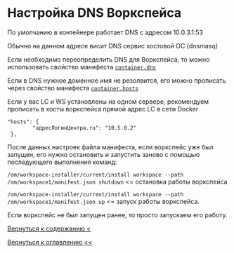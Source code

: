 # Настройка DNS Воркспейса

По умолчанию в контейнере работает DNS с адресом 10.0.3.1:53

Обычно на данном адресе висит DNS сервис хостовой ОС (dnsmasq)

Если необходимо переопределить DNS для Воркспейса, то можно использовать свойство манифеста [`container.dns`](workspaceManifestInfo.md#DNS)

Если в DNS нужное доменное имя не резолвится, его можно прописать через свойство манифеста [`container.hosts`](workspaceManifestInfo.md#Hosts)

Если у вас LC и WS установлены на одном сервере, рекомендуем прописать в хосты воркспейса прямой адрес LC в сети Docker

```
"hosts": {
        "адресЛогинЦентра.ru": "10.5.0.2"
 },
```

После данных настроек файла манифеста, если воркспейс уже был запущен, его нужно остановить и запустить заново с помощью 
последующего выполнения команд:

```/om/workspace-installer/current/install workspace --path /om/workspace1/manifest.json shutdown```  <= остановка 
работы воркспейса

```/om/workspace-installer/current/install workspace --path /om/workspace1/manifest.json up``` <= запуск работы 
воркспейса.

Если воркспейс не был запущен ранее, то просто запускаем его работу.

[Вернуться к содержанию <](contents.md)

[Вернуться к оглавлению <<](index.md)
